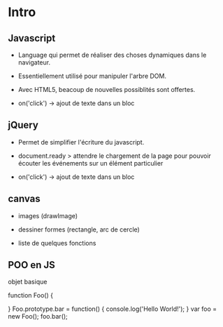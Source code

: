 # Intro

## Javascript

- Language qui permet de réaliser des choses dynamiques dans le navigateur.
- Essentiellement utilisé pour manipuler l'arbre DOM.
- Avec HTML5, beacoup de nouvelles possiblités sont offertes.

- on('click')
  -> ajout de texte dans un bloc

## jQuery

- Permet de simplifier l'écriture du javascript.
- document.ready > attendre le chargement de la page pour pouvoir écouter les événements sur un élément particulier

- on('click')
  -> ajout de texte dans un bloc

## canvas

- images (drawImage)
- dessiner formes (rectangle, arc de cercle)

- liste de quelques fonctions


## POO en JS

objet basique

function Foo() {

}
Foo.prototype.bar = function() {
  console.log('Hello World!');
}
var foo = new Foo();
foo.bar();

